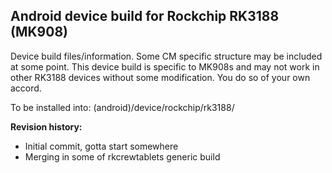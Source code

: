 Android device build for Rockchip RK3188 (MK908)
--------------

Device build files/information. Some CM specific structure
may be included at some point. This device build is specific
to MK908s and may not work in other RK3188 devices without
some modification. You do so of your own accord.

To be installed into: (android)/device/rockchip/rk3188/

**Revision history:**
- Initial commit, gotta start somewhere
- Merging in some of rkcrewtablets generic build
